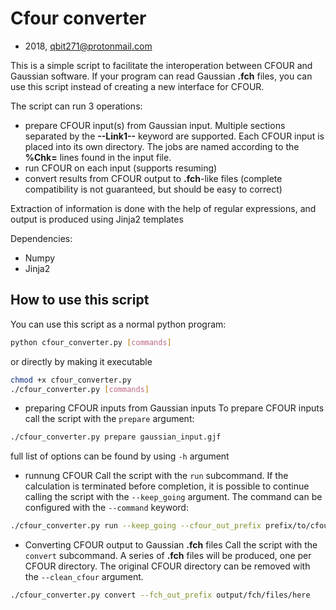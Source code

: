 # Cfour converter
* 2018, qbit271@protonmail.com

This is a simple script to facilitate the interoperation
between CFOUR and Gaussian software. If your program can read Gaussian
__.fch__ files, you can use this script instead of creating a new
interface for CFOUR.

The script can run 3 operations:
* prepare CFOUR input(s) from Gaussian input. Multiple sections
separated by the __--Link1--__ keyword are supported. Each CFOUR
input is placed into its own directory. The jobs are named
according to the __%Chk=__ lines found in the input file.
* run CFOUR on each input (supports resuming)
* convert results from CFOUR output to __.fch__-like files (complete
compatibility is not guaranteed, but should be easy to correct)

Extraction of information is done with the help of regular expressions,
and output is produced using Jinja2 templates

Dependencies:
* Numpy
* Jinja2

## How to use this script
You can use this script as a normal python program:

```bash
python cfour_converter.py [commands]
```
or directly by making it executable

```bash
chmod +x cfour_converter.py
./cfour_converter.py [commands]
```
* preparing CFOUR inputs from Gaussian inputs
To prepare CFOUR inputs call the script with the `prepare` argument:

```bash
./cfour_converter.py prepare gaussian_input.gjf
```
full list of options can be found by using `-h` argument

* runnung CFOUR
Call the script with the `run` subcommand. If the calculation is terminated
before completion, it is possible to continue calling the script with the
`--keep_going` argument. The command can be configured with the `--command`
keyword:

```bash
./cfour_converter.py run --keep_going --cfour_out_prefix prefix/to/cfour/input/directories --command xcfour
```

* Converting CFOUR output to Gaussian __.fch__ files
Call the script with the `convert` subcommand. A series of __.fch__ files will be produced,
one per CFOUR directory. The original CFOUR directory can be removed with the `--clean_cfour` argument.

```bash
./cfour_converter.py convert --fch_out_prefix output/fch/files/here
```
